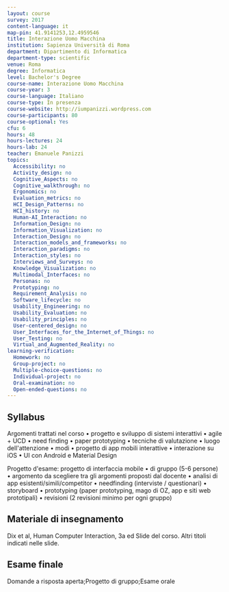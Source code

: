 ```yaml
---
layout: course
survey: 2017
content-language: it
map-pin: 41.9141253,12.4959546
title: Interazione Uomo Macchina
institution: Sapienza Università di Roma
department: Dipartimento di Informatica
department-type: scientific
venue: Roma
degree: Informatica
level: Bachelor's Degree
course-name: Interazione Uomo Macchina
course-year: 3
course-language: Italiano
course-type: In presenza
course-website: http://iumpanizzi.wordpress.com
course-participants: 80
course-optional: Yes
cfu: 6
hours: 48
hours-lectures: 24
hours-lab: 24
teacher: Emanuele Panizzi
topics: 
  Accessibility: no 
  Activity_design: no 
  Cognitive_Aspects: no 
  Cognitive_walkthrough: no 
  Ergonomics: no 
  Evaluation_metrics: no 
  HCI_Design_Patterns: no 
  HCI_history: no 
  Human-AI_Interaction: no 
  Information_Design: no 
  Information_Visualization: no 
  Interaction_Design: no 
  Interaction_models_and_frameworks: no 
  Interaction_paradigms: no 
  Interaction_styles: no 
  Interviews_and_Surveys: no 
  Knowledge_Visualization: no 
  Multimodal_Interfaces: no 
  Personas: no 
  Prototyping: no 
  Requirement_Analysis: no 
  Software_lifecycle: no 
  Usability_Engineering: no 
  Usability_Evaluation: no 
  Usability_principles: no 
  User-centered_design: no 
  User_Interfaces_for_the_Internet_of_Things: no 
  User_Testing: no 
  Virtual_and_Augmented_Reality: no 
learning-verification: 
  Homework: no 
  Group-project: no 
  Multiple-choice-questions: no 
  Individual-project: no 
  Oral-examination: no 
  Open-ended-questions: no 
---
```



## Syllabus 
Argomenti trattati nel corso
• progetto e sviluppo di sistemi interattivi
• agile + UCD
• need finding
• paper prototyping
• tecniche di valutazione
• luogo dell'attenzione
• modi
• progetto di app mobili interattive
• interazione su iOS
• UI con Android e Material Design

Progetto d'esame: progetto di interfaccia mobile
 • di gruppo (5-6 persone)
 • argomento da scegliere tra gli argomenti proposti dal docente
 • analisi di app esistenti/simili/competitor
 • needfinding (interviste / questionari)
 • storyboard
 • prototyping (paper prototyping, mago di OZ, app e siti web prototipali)
 • revisioni (2 revisioni minimo per ogni gruppo)

## Materiale di insegnamento 
Dix et al, Human Computer Interaction, 3a ed
Slide del corso.
Altri titoli indicati nelle slide.

## Esame finale 
Domande a risposta aperta;Progetto di gruppo;Esame orale
